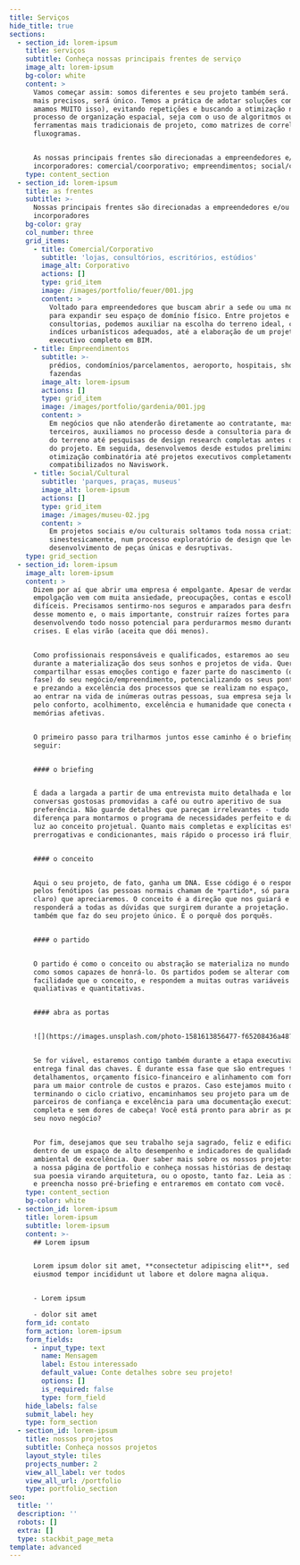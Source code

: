 ```yaml
---
title: Serviços
hide_title: true
sections:
  - section_id: lorem-ipsum
    title: serviços
    subtitle: Conheça nossas principais frentes de serviço
    image_alt: lorem-ipsum
    bg-color: white
    content: >
      Vamos começar assim: somos diferentes e seu projeto também será. Sendo
      mais precisos, será único. Temos a prática de adotar soluções complexas (e
      amamos MUITO isso), evitando repetições e buscando a otimização no
      processo de organização espacial, seja com o uso de algoritmos ou outras
      ferramentas mais tradicionais de projeto, como matrizes de correlação e
      fluxogramas.


      As nossas principais frentes são direcionadas a empreendedores e/ou
      incorporadores: comercial/coorporativo; empreendimentos; social/cultural.
    type: content_section
  - section_id: lorem-ipsum
    title: as frentes
    subtitle: >-
      Nossas principais frentes são direcionadas a empreendedores e/ou
      incorporadores
    bg-color: gray
    col_number: three
    grid_items:
      - title: Comercial/Corporativo
        subtitle: 'lojas, consultórios, escritórios, estúdios'
        image_alt: Corporativo
        actions: []
        type: grid_item
        image: /images/portfolio/feuer/001.jpg
        content: >
          Voltado para empreendedores que buscam abrir a sede ou uma nova filial
          para expandir seu espaço de domínio físico. Entre projetos e
          consultorias, podemos auxiliar na escolha do terreno ideal, com os
          indíces urbanísticos adequados, até a elaboração de um projeto
          executivo completo em BIM.
      - title: Empreendimentos
        subtitle: >-
          prédios, condomínios/parcelamentos, aeroporto, hospitais, shoppings,
          fazendas
        image_alt: lorem-ipsum
        actions: []
        type: grid_item
        image: /images/portfolio/gardenia/001.jpg
        content: >
          Em negócios que não atenderão diretamente ao contratante, mas sim a
          terceiros, auxiliamos no processo desde a consultoria para definição
          do terreno até pesquisas de design research completas antes do início
          do projeto. Em seguida, desenvolvemos desde estudos preliminares com
          otimização combinatória até projetos executivos completamente
          compatibilizados no Naviswork.
      - title: Social/Cultural
        subtitle: 'parques, praças, museus'
        image_alt: lorem-ipsum
        actions: []
        type: grid_item
        image: /images/museu-02.jpg
        content: >
          Em projetos sociais e/ou culturais soltamos toda nossa criatividade
          sinestesicamente, num processo exploratório de design que leve ao
          desenvolvimento de peças únicas e desruptivas.
    type: grid_section
  - section_id: lorem-ipsum
    image_alt: lorem-ipsum
    content: >
      Dizem por aí que abrir uma empresa é empolgante. Apesar de verdadeiro, a
      empolgação vem com muita ansiedade, preocupações, contas e escolhas
      difíceis. Precisamos sentirmo-nos seguros e amparados para desfrutarmos
      desse momento e, o mais importante, construir raízes fortes para crescer,
      desenvolvendo todo nosso potencial para perdurarmos mesmo durante as
      crises. E elas virão (aceita que dói menos).


      Como profissionais responsáveis e qualificados, estaremos ao seu lado
      durante a materialização dos seus sonhos e projetos de vida. Queremos
      compartilhar essas emoções contigo e fazer parte do nascimento (ou nova
      fase) do seu negócio/empreendimento, potencializando os seus pontos fortes
      e prezando a excelência dos processos que se realizam no espaço, para que,
      ao entrar na vida de inúmeras outras pessoas, sua empresa seja lembrada
      pelo conforto, acolhimento, excelência e humanidade que conecta e provoca
      memórias afetivas.


      O primeiro passo para trilharmos juntos esse caminho é o briefing. Veja a
      seguir:


      #### o briefing


      É dada a largada a partir de uma entrevista muito detalhada e longas
      conversas gostosas promovidas a café ou outro aperitivo de sua
      preferência. Não guarde detalhes que pareçam irrelevantes - tudo fará a
      diferença para montarmos o programa de necessidades perfeito e darmos à
      luz ao conceito projetual. Quanto mais completas e explícitas estiverem as
      prerrogativas e condicionantes, mais rápido o processo irá fluir,


      #### o conceito


      Aqui o seu projeto, de fato, ganha um DNA. Esse código é o responsável
      pelos fenótipos (as pessoas normais chamam de *partido*, só para ficar
      claro) que apreciaremos. O conceito é a direção que nos guiará e
      responderá a todas as dúvidas que surgirem durante a projetação. É ele
      também que faz do seu projeto único. É o porquê dos porquês.


      #### o partido


      O partido é como o conceito ou abstração se materializa no mundo físico,
      como somos capazes de honrá-lo. Os partidos podem se alterar com mais
      facilidade que o conceito, e respondem a muitas outras variáveis
      qualiativas e quantitativas.


      #### abra as portas


      ![](https://images.unsplash.com/photo-1581613856477-f65208436a48?ixlib=rb-1.2.1\&ixid=MnwxMjA3fDB8MHxwaG90by1wYWdlfHx8fGVufDB8fHx8\&auto=format\&fit=crop\&w=1952\&q=80)


      Se for viável, estaremos contigo também durante a etapa executiva e a
      entrega final das chaves. É durante essa fase que são entregues todos os
      detalhamentos, orçamento físico-financeiro e alinhamento com fornecedores,
      para um maior controle de custos e prazos. Caso estejamos muito distantes,
      terminando o ciclo criativo, encaminhamos seu projeto para um de nossos
      parceiros de confiança e excelência para uma documentação executiva
      completa e sem dores de cabeça! Você está pronto para abrir as portas do
      seu novo negócio?


      Por fim, desejamos que seu trabalho seja sagrado, feliz e edificante
      dentro de um espaço de alto desempenho e indicadores de qualidade
      ambiental de excelência. Quer saber mais sobre os nossos projetos? Acesse
      a nossa página de portfolio e conheça nossas histórias de destaque. Veja
      sua poesia virando arquitetura, ou o oposto, tanto faz. Leia as instruções
      e preencha nosso pré-briefing e entraremos em contato com você.
    type: content_section
    bg-color: white
  - section_id: lorem-ipsum
    title: lorem-ipsum
    subtitle: lorem-ipsum
    content: >-
      ## Lorem ipsum


      Lorem ipsum dolor sit amet, **consectetur adipiscing elit**, sed do
      eiusmod tempor incididunt ut labore et dolore magna aliqua.


      - Lorem ipsum

      - dolor sit amet
    form_id: contato
    form_action: lorem-ipsum
    form_fields:
      - input_type: text
        name: Mensagem
        label: Estou interessado
        default_value: Conte detalhes sobre seu projeto!
        options: []
        is_required: false
        type: form_field
    hide_labels: false
    submit_label: hey
    type: form_section
  - section_id: lorem-ipsum
    title: nossos projetos
    subtitle: Conheça nossos projetos
    layout_style: tiles
    projects_number: 2
    view_all_label: ver todos
    view_all_url: /portfolio
    type: portfolio_section
seo:
  title: ''
  description: ''
  robots: []
  extra: []
  type: stackbit_page_meta
template: advanced
---
```

